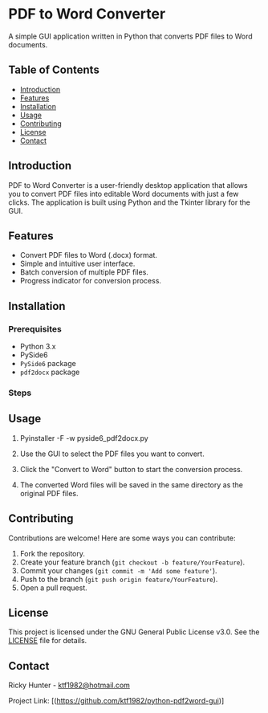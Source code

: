 # PDF to Word Converter

A simple GUI application written in Python that converts PDF files to Word documents.

## Table of Contents

- [Introduction](#introduction)
- [Features](#features)
- [Installation](#installation)
- [Usage](#usage)
- [Contributing](#contributing)
- [License](#license)
- [Contact](#contact)

## Introduction

PDF to Word Converter is a user-friendly desktop application that allows you to convert PDF files into editable Word documents with just a few clicks. The application is built using Python and the Tkinter library for the GUI.

## Features

- Convert PDF files to Word (.docx) format.
- Simple and intuitive user interface.
- Batch conversion of multiple PDF files.
- Progress indicator for conversion process.

## Installation

### Prerequisites

- Python 3.x
- PySide6
- `PySide6` package
- `pdf2docx` package

### Steps



## Usage

1. Pyinstaller -F -w pyside6_pdf2docx.py

2. Use the GUI to select the PDF files you want to convert.

3. Click the "Convert to Word" button to start the conversion process.

4. The converted Word files will be saved in the same directory as the original PDF files.

## Contributing

Contributions are welcome! Here are some ways you can contribute:

1. Fork the repository.
2. Create your feature branch (`git checkout -b feature/YourFeature`).
3. Commit your changes (`git commit -m 'Add some feature'`).
4. Push to the branch (`git push origin feature/YourFeature`).
5. Open a pull request.

## License

This project is licensed under the GNU General Public License v3.0. See the [LICENSE](LICENSE) file for details.

## Contact

Ricky Hunter - ktf1982@hotmail.com

Project Link: [(https://github.com/ktf1982/python-pdf2word-gui)]
